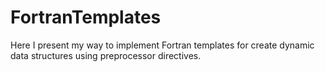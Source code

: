 # FortranTemplates
Here I present my way to implement Fortran templates for create dynamic data structures using preprocessor directives.
